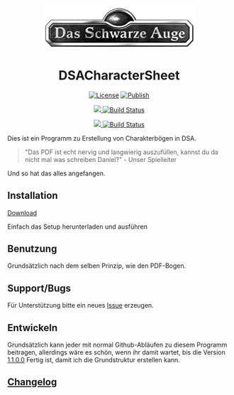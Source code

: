 <p align="center"><img src="DSACharacterSheet/Images/DSALogo.gif" alt="DSACharacterSheet Icon" width="350"></p>
<h1 align="center">DSACharacterSheet</h1>

<p align="center">
<a href="https://github.com/lightlike/DSACharacterSheet/blob/master/LICENSE">
  <img src="https://img.shields.io/badge/License-MIT-blue.svg?style=flat-square" alt="License"></a>
<a href="https://github.com/lightlike/DSACharacterSheet/tree/publish">
  <img src="https://img.shields.io/badge/Publish-ClickOnce-lightgrey.svg?style=flat-square" alt="Publish"></a>
</p>

<p align="center">
<a href="https://lightlike.visualstudio.com/DSACharacterSheet/_build/index?context=mine&path=%5C&definitionId=2&_a=completed">
  <img src="https://img.shields.io/badge/Type-Release-yellowgreen.svg?style=flat-square">
  <img src="https://lightlike.visualstudio.com/_apis/public/build/definitions/af40eca3-51a6-4d41-89f9-acfeafe7da4f/2/badge" alt="Build Status">
</a>
</p>
<p align="center">
<a href="https://lightlike.visualstudio.com/DSACharacterSheet/_build/index?context=mine&path=%5C&definitionId=5&_a=completed">
  <img src="https://img.shields.io/badge/Type-Beta-yellowgreen.svg?style=flat-square">
  <img src="https://lightlike.visualstudio.com/_apis/public/build/definitions/af40eca3-51a6-4d41-89f9-acfeafe7da4f/5/badge" alt="Build Status"></a>
</p>


Dies ist ein Programm zu Erstellung von Charakterbögen in DSA.


>"Das PDF ist echt nervig und langwierig auszufüllen, kannst du da nicht mal was schreiben Daniel?" - Unser Spielleiter

Und so hat das alles angefangen.


## Installation

[Download](https://raw.githubusercontent.com/lightlikeD/DSACharacterSheet/publish/setup.exe)

Einfach das Setup herunterladen und ausführen

## Benutzung

Grundsätzlich nach dem selben Prinzip, wie den PDF-Bogen.

## Support/Bugs

Für Unterstützung bitte ein neues [Issue](https://github.com/lightlikeD/DSACharacterSheet/issues) erzeugen.

## Entwickeln

Grundsätzlich kann jeder mit normal Github-Abläufen zu diesem Programm beitragen, allerdings wäre es schön, wenn ihr damit wartet, bis die Version [1.1.0.0](https://github.com/lightlikeD/DSACharacterSheet/milestone/1) Fertig ist, damit ich die Grundstruktur erstellen kann.

## [Changelog](https://github.com/lightlikeD/DSACharacterSheet/blob/master/DSACharacterSheet/Resources/ChangeLog.md)
